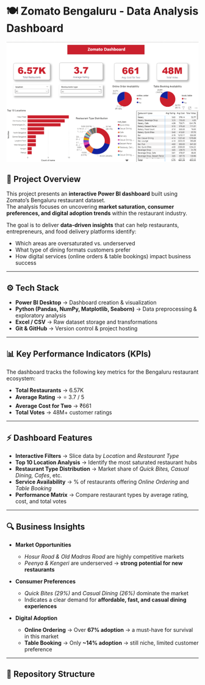 # 🍽️ Zomato Bengaluru - Data Analysis Dashboard

![Dashboard Screenshot](PowerBi_Dashboard/PowerBi_Dashboard_ScreenShot.png)

## 📖 Project Overview
This project presents an **interactive Power BI dashboard** built using Zomato’s Bengaluru restaurant dataset.  
The analysis focuses on uncovering **market saturation, consumer preferences, and digital adoption trends** within the restaurant industry.  

The goal is to deliver **data-driven insights** that can help restaurants, entrepreneurs, and food delivery platforms identify:  
- Which areas are oversaturated vs. underserved  
- What type of dining formats customers prefer  
- How digital services (online orders & table bookings) impact business success  

---

## ⚙️ Tech Stack
- **Power BI Desktop** → Dashboard creation & visualization  
- **Python (Pandas, NumPy, Matplotlib, Seaborn)** → Data preprocessing & exploratory analysis  
- **Excel / CSV** → Raw dataset storage and transformations  
- **Git & GitHub** → Version control & project hosting  

---

## 📊 Key Performance Indicators (KPIs)
The dashboard tracks the following key metrics for the Bengaluru restaurant ecosystem:

- **Total Restaurants** → 6.57K  
- **Average Rating** → ⭐ 3.7 / 5  
- **Average Cost for Two** → ₹661  
- **Total Votes** → 48M+ customer ratings  

---

## ⚡ Dashboard Features
- **Interactive Filters** → Slice data by *Location* and *Restaurant Type*  
- **Top 10 Location Analysis** → Identify the most saturated restaurant hubs  
- **Restaurant Type Distribution** → Market share of *Quick Bites, Casual Dining, Cafes*, etc.  
- **Service Availability** → % of restaurants offering *Online Ordering* and *Table Booking*  
- **Performance Matrix** → Compare restaurant types by average rating, cost, and total votes  

---

## 🔍 Business Insights
- **Market Opportunities**  
  - *Hosur Road & Old Madras Road* are highly competitive markets  
  - *Peenya & Kengeri* are underserved → **strong potential for new restaurants**  

- **Consumer Preferences**  
  - *Quick Bites (29%)* and *Casual Dining (26%)* dominate the market  
  - Indicates a clear demand for **affordable, fast, and casual dining experiences**  

- **Digital Adoption**  
  - **Online Ordering** → Over **67% adoption** → a must-have for survival in this market  
  - **Table Booking** → Only **~14% adoption** → still niche, limited customer preference  

---

## 📂 Repository Structure
